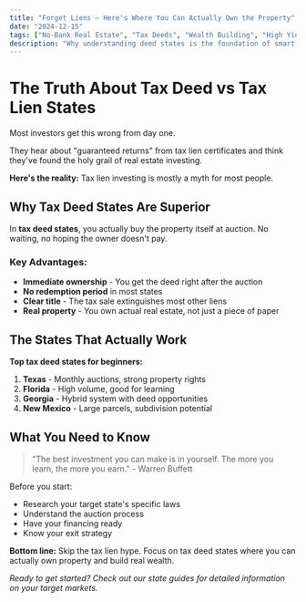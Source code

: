 ```yaml
---
title: "Forget Liens — Here's Where You Can Actually Own the Property"
date: "2024-12-15"
tags: ["No-Bank Real Estate", "Tax Deeds", "Wealth Building", "High Yield Returns", "Real Estate Investing", "Passive Income"]
description: "Why understanding deed states is the foundation of smart tax sale investing"
---
```


# The Truth About Tax Deed vs Tax Lien States

Most investors get this wrong from day one.

They hear about "guaranteed returns" from tax lien certificates and think they've found the holy grail of real estate investing.

**Here's the reality:** Tax lien investing is mostly a myth for most people.

## Why Tax Deed States Are Superior

In **tax deed states**, you actually buy the property itself at auction. No waiting, no hoping the owner doesn't pay.

### Key Advantages:

- **Immediate ownership** - You get the deed right after the auction
- **No redemption period** in most states
- **Clear title** - The tax sale extinguishes most other liens
- **Real property** - You own actual real estate, not just a piece of paper

## The States That Actually Work

**Top tax deed states for beginners:**

1. **Texas** - Monthly auctions, strong property rights
2. **Florida** - High volume, good for learning
3. **Georgia** - Hybrid system with deed opportunities
4. **New Mexico** - Large parcels, subdivision potential

## What You Need to Know

> "The best investment you can make is in yourself. The more you learn, the more you earn." - Warren Buffett

Before you start:

- Research your target state's specific laws
- Understand the auction process
- Have your financing ready
- Know your exit strategy

**Bottom line:** Skip the tax lien hype. Focus on tax deed states where you can actually own property and build real wealth.

*Ready to get started? Check out our state guides for detailed information on your target markets.*
